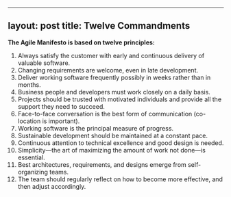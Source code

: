
---
layout: post
title: Twelve Commandments 
---
**The Agile Manifesto is based on twelve principles:**

1. Always satisfy the customer with early and continuous delivery of valuable software.
2. Changing requirements are welcome, even in late development.
3. Deliver working software frequently possibly in weeks rather than in months.
4. Business people and developers must work closely on a daily basis.
5. Projects should be trusted with motivated individuals and provide all the support they need to succeed.
6. Face-to-face conversation is the best form of communication (co-location is important).
7. Working software is the principal measure of progress.
8. Sustainable development should be maintained at a constant pace.
9. Continuous attention to technical excellence and good design is needed.
10. Simplicity—the art of maximizing the amount of work not done—is essential.
11. Best architectures, requirements, and designs emerge from self-organizing teams.
12. The team should regularly reflect on how to become more effective, and then adjust accordingly.
